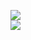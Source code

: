 [![](https://img.shields.io/badge/Made%20With-Github%20Spray-lightgrey.svg?style=for-the-badge&logo=github)](https://github.com/Annihil/github-spray#14346)  
[![](https://i.imgur.com/2DrTn0Z.gif)](https://github.com/Annihil/github-spray)